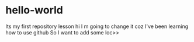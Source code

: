 # hello-world
Its my first repository lesson
hi I m going to change it coz I've been learning how to use github
So I want to add some loc>>
